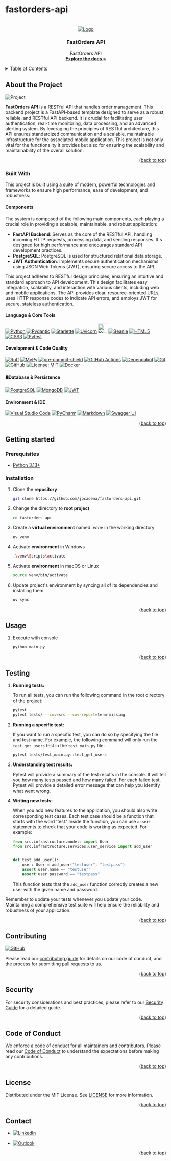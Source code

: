 # fastorders-api

<!-- Improved compatibility of back to the top link: See: https://github.com/othneildrew/Best-README-Template/pull/73 -->
<a name="readme-top"></a>

<!-- PROJECT SHIELDS -->
<!--
*** Markdown "reference style" links for readability.
*** Reference links are enclosed in brackets [] instead of parentheses ().
-->

<!-- PROJECT LOGO -->
<br />
<div align="center">
  <a href="https://github.com/othneildrew/Best-README-Template">
    <img src="Assets/Images/logo.png" alt="Logo">
  </a>

<h3 align="center">FastOrders API</h3>

  <p align="center">
    FastOrders API
    <br />
    <a href="https://github.com/AlexRed73/FastAPIProject1"><strong>Explore the
docs
»</strong></a>
    <br />
  </p>
</div>

<!-- TABLE OF CONTENTS -->
<details>
  <summary>Table of Contents</summary>
  <ol>
    <li>
      <a href="#about-the-project">About the Project</a>
      <ul>
        <li><a href="end-to-end-pipeline">End-to-End Pipeline</a></li>
        <li><a href="#analytics-goals">Analytics Goals</a></li>
        <li><a href="#downstream-applications">Downstream Applications</a></li>
        <li><a href="#why-it-matters">Why It Matters</a></li>
      </ul>
    </li>
    <li>
      <a href="#getting-started">Getting Started</a>
      <ul>
        <li><a href="#prerequisites">Prerequisites</a></li>
        <li><a href="#installation">Installation</a></li>
      </ul>
    </li>
    <li><a href="#usage">Usage</a></li>
    <li><a href="#testing">Testing</a></li>
    <li><a href="#contributing">Contributing</a></li>
    <li><a href="#security">Security</a></li>
    <li><a href="#code-of-conduct">Code of Conduct</a></li>
    <li><a href="#license">License</a></li>
    <li><a href="#contact">Contact</a></li>
  </ol>
</details>

<!-- ABOUT THE PROJECT -->

## About the Project

![Project][project-screenshot]

**FastOrders API** is a RESTful API that handles order management. This backend project is a FastAPI-based template
designed to serve as a robust, reliable, and RESTful API backend. It is crucial for facilitating user authentication,
real-time monitoring, data processing, and an advanced alerting system. By leveraging the principles of RESTful
architecture, this API ensures standardized communication and a scalable, maintainable infrastructure for the associated
mobile application. This project is not only vital for the functionality it provides but also for ensuring the
scalability and maintainability of the overall solution.

<p align="right">(<a href="#readme-top">back to top</a>)</p>

### Built With

This project is built using a suite of modern, powerful technologies and frameworks to ensure high performance, ease of
development, and robustness:

#### Components

The system is composed of the following main components, each playing a
crucial role in providing a scalable, maintainable, and robust application:

- **FastAPI Backend**: Serves as the core of the RESTful API, handling incoming
  HTTP requests, processing data, and sending responses. It's designed for high
  performance and encourages standard API development practices.
- **PostgreSQL**: PostgreSQL is used for structured relational data
  storage.
- **JWT Authentication**: Implements secure authentication mechanisms using JSON
  Web Tokens (JWT), ensuring secure access to the API.

This project adheres to RESTful design principles, ensuring an intuitive and
standard approach to API development. This design facilitates easy integration,
scalability, and interaction with various clients, including web and mobile
applications. The API provides clear, resource-oriented URLs, uses HTTP response
codes to indicate API errors, and employs JWT for secure, stateless
authentication.

#### Language & Core Tools

[![Python][python-shield]][python-url]
[![Pydantic][pydantic-shield]][pydantic-url]
[![Starlette][starlette-shield]][starlette-url]
[![Uvicorn][uvicorn-shield]][uvicorn-url]
<a href="https://roman-right.github.io/beanie/"><img src="https://raw.githubusercontent.com/roman-right/beanie/main/assets/logo/logo.svg" alt="Beanie" height="28"></a> [![Beanie][beanie-shield]][beanie-url]
[![HTML5][html5-shield]][html5-url]
[![CSS3][css3-shield]][css3-url]
[![Pytest][pytest-shield]][pytest-url]

#### Development & Code Quality

[![Ruff][ruff-shield]][ruff-url]
[![MyPy][mypy-shield]][mypy-url]
[![pre-commit-shield]][pre-commit-url]
[![GitHub Actions][github-actions-shield]][github-actions-url]
[![Dependabot][dependabot-shield]][dependabot-url]
[![Git][git-shield]][git-url]
[![GitHub][github-shield]][github-url]
[![License: MIT][license-shield]][license-url]
[![Docker][docker-shield]][docker-url]

#### 🛢Database & Persistence

[![PostgreSQL][postgresql-shield]][postgresql-url]
[![MongoDB][mongodb-shield]][mongodb-url]
[![JWT][jwt-shield]][jwt-url]

#### Environment & IDE

[![Visual Studio Code][visual-studio-code-shield]][visual-studio-code-url]
[![PyCharm][pycharm-shield]][pycharm-url]
[![Markdown][markdown-shield]][markdown-url]
[![Swagger UI][swagger-ui-shield]][swagger-ui-url]

<p align="right">(<a href="#readme-top">back to top</a>)</p>

<!-- GETTING STARTED -->

## Getting started

### Prerequisites

- [Python 3.13+][python-docs]

### Installation

1. Clone the **repository**

   ```bash
   git clone https://github.com/jpcadena/fastorders-api.git
   ```

2. Change the directory to **root project**

   ```bash
   cd fastorders-api
   ```

3. Create a **virtual environment** named *.venv* in the working directory

    ```bash
    uv venv
    ```

4. Activate **environment** in Windows

    ```bash
    .\venv\Scripts\activate
    ```

5. Activate **environment** in macOS or Linux

    ```bash
    source venv/bin/activate
    ```

6. Update project's environment by syncing all of its dependencies and installing them

    ```bash
    uv sync
    ```

<p align="right">(<a href="#readme-top">back to top</a>)</p>

<!-- USAGE EXAMPLES -->

## Usage

1. Execute with console

    ```bash
    python main.py
    ```

<p align="right">(<a href="#readme-top">back to top</a>)</p>

<!-- TESTING -->

## Testing

1. **Running tests:**

   To run all tests, you can run the following command in the root directory of the project:

   ```bash
   pytest .
   pytest tests/ --cov=src --cov-report=term-missing
   ```

2. **Running a specific test:**

   If you want to run a specific test, you can do so by specifying the file and test name. For example, the following
   command will only run the `test_get_users` test in the `test_main.py` file:

   ```bash
   pytest tests/test_main.py::test_get_users
   ```

3. **Understanding test results:**

   Pytest will provide a summary of the test results in the console. It will tell you how many tests passed and how many
   failed. For each failed test, Pytest will provide a detailed error message that can help you identify what went
   wrong.

4. **Writing new tests:**

   When you add new features to the application, you should also write corresponding test cases. Each test case should
   be a function that starts with the word 'test.' Inside the function, you can use `assert` statements to check that
   your code is working as expected. For example:

   ```python
   from src.infrastructure.models import User
   from src.infrastructure.services.user_service import add_user


   def test_add_user():
       user: User = add_user("testuser", "testpass")
       assert user.name == "testuser"
       assert user.password == "testpass"
   ```

   This function tests that the `add_user` function correctly creates a new user with the given name and password.

Remember to update your tests whenever you update your code. Maintaining a comprehensive test suite will help ensure the
reliability and robustness of your application.

<p align="right">(<a href="#readme-top">back to top</a>)</p>

<!-- CONTRIBUTING -->

## Contributing

[![GitHub][github-shield]][github-url]

Please read our [contributing guide](CONTRIBUTING.md) for details on our code of conduct, and the process for submitting
pull requests to us.

<p align="right">(<a href="#readme-top">back to top</a>)</p>

<!-- SECURITY -->

## Security

For security considerations and best practices, please refer to our [Security Guide](SECURITY.md) for a detailed guide.

<p align="right">(<a href="#readme-top">back to top</a>)</p>

<!-- CODE_OF_CONDUCT -->

## Code of Conduct

We enforce a code of conduct for all maintainers and contributors. Please read our [Code of Conduct](CODE_OF_CONDUCT.md)
to understand the expectations before making any contributions.

<p align="right">(<a href="#readme-top">back to top</a>)</p>

<!-- LICENSE -->

## License

Distributed under the MIT License. See [LICENSE](LICENSE) for more information.

<p align="right">(<a href="#readme-top">back to top</a>)</p>

<!-- CONTACT -->

## Contact

- [![LinkedIn][linkedin-shield]][linkedin-url]

- [![Outlook][outlook-shield]](mailto:jpcadena@espol.edu.ec?subject=[GitHub]fastorders-api)

<p align="right">(<a href="#readme-top">back to top</a>)</p>

<!-- MARKDOWN LINKS & IMAGES -->
<!-- https://www.markdownguide.org/basic-syntax/#reference-style-links -->

[project-screenshot]: assets/images/project.png

[python-docs]: https://docs.python.org/3.13/

[linkedin-shield]: https://img.shields.io/badge/linkedin-%230077B5.svg?style=for-the-badge&logo=linkedin&logoColor=white

[outlook-shield]: https://img.shields.io/badge/Microsoft_Outlook-0078D4?style=for-the-badge&logo=microsoft-outlook&logoColor=white

[python-shield]: https://img.shields.io/badge/python-3670A0?style=for-the-badge&logo=python&logoColor=ffdd54

[pycharm-shield]: https://img.shields.io/badge/PyCharm-21D789?style=for-the-badge&logo=pycharm&logoColor=white

[markdown-shield]: https://img.shields.io/badge/Markdown-000000?style=for-the-badge&logo=markdown&logoColor=white

[github-shield]: https://img.shields.io/badge/github-%23121011.svg?style=for-the-badge&logo=github&logoColor=white

[ruff-shield]: https://img.shields.io/endpoint?url=https://raw.githubusercontent.com/charliermarsh/ruff/main/assets/badge/v1.json

[mypy-shield]: https://img.shields.io/badge/mypy-checked-2A6DB2.svg?style=for-the-badge&logo=appveyor

[visual-studio-code-shield]: https://img.shields.io/badge/Visual_Studio_Code-007ACC?style=for-the-badge&logo=visual-studio-code&logoColor=white

[github-actions-shield]: https://img.shields.io/badge/github%20actions-%232671E5.svg?style=for-the-badge&logo=githubactions&logoColor=white

[pre-commit-shield]: https://img.shields.io/badge/pre--commit-F7B93E?style=for-the-badge&logo=pre-commit&logoColor=white

[pydantic-shield]: https://img.shields.io/badge/Pydantic-FF43A1?style=for-the-badge&logo=pydantic&logoColor=white

[beanie-shield]: https://img.shields.io/badge/Beanie-000000?style=for-the-badge&logoColor=white&color=white

[postgresql-shield]: https://img.shields.io/badge/PostgreSQL-336791?style=for-the-badge&logo=postgresql&logoColor=white

[dependabot-shield]: https://img.shields.io/badge/-Dependabot-025E8C?style=flat&logo=dependabot&logoColor=white
[mongodb-shield]: https://img.shields.io/badge/MongoDB-%234ea94b.svg?style=for-the-badge&logo=mongodb&logoColor=white
[pytest-shield]: https://img.shields.io/badge/pytest-%23ffffff.svg?style=for-the-badge&logo=pytest&logoColor=2f9fe3
[git-shield]: https://img.shields.io/badge/git-%23F05033.svg?style=for-the-badge&logo=git&logoColor=white

[starlette-shield]: https://img.shields.io/badge/Starlette-392939?style=for-the-badge&logo=starlette&logoColor=white

[uvicorn-shield]: https://img.shields.io/badge/Uvicorn-2A308B?style=for-the-badge&logo=uvicorn&logoColor=white

[html5-shield]: https://img.shields.io/badge/HTML5-E34F26?style=for-the-badge&logo=html5&logoColor=white

[jwt-shield]: https://img.shields.io/badge/JWT-black?style=for-the-badge&logo=JSON%20web%20tokens

[docker-shield]: https://img.shields.io/badge/docker-%230db7ed.svg?style=for-the-badge&logo=docker&logoColor=white

[license-shield]: https://img.shields.io/badge/License-MIT-yellow.svg

[css3-shield]: https://img.shields.io/badge/CSS3-1572B6?style=for-the-badge&logo=css3&logoColor=white

[swagger-ui-shield]: https://img.shields.io/badge/-Swagger-%23Clojure?style=for-the-badge&logo=swagger&logoColor=white
[linkedin-url]: https://linkedin.com/in/juanpablocadenaaguilar

[python-url]: https://docs.python.org/3.11/

[pycharm-url]: https://www.jetbrains.com/pycharm/

[markdown-url]: https://daringfireball.net/projects/markdown/

[github-url]: https://github.com/jpcadena/fastorders-api

[ruff-url]: https://beta.ruff.rs/docs/

[mypy-url]: http://mypy-lang.org/

[visual-studio-code-url]: https://code.visualstudio.com/

[github-actions-url]: https://github.com/features/actions

[pre-commit-url]: https://pre-commit.com/

[pydantic-url]: https://docs.pydantic.dev

[dependabot-url]: https://docs.github.com/en/code-security/getting-started/dependabot-quickstart-guide

[beanie-url]: https://roman-right.github.io/beanie/

[postgresql-url]: https://www.postgresql.org/

[mongodb-url]: https://www.mongodb.com/docs/atlas/atlas-ui/triggers/functions/api/

[pytest-url]: https://docs.pytest.org/en/stable/

[git-url]: https://git-scm.com/doc

[starlette-url]: https://www.starlette.io/

[uvicorn-url]: https://www.uvicorn.org/

[html5-url]: https://developer.mozilla.org/en-US/docs/Glossary/HTML5

[jwt-url]: https://jwt.io/

[swagger-ui-url]: https://swagger.io/

[docker-url]: https://www.docker.com/

[css3-url]: https://developer.mozilla.org/en-US/docs/Web/CSS

[license-url]: https://opensource.org/licenses/MIT
